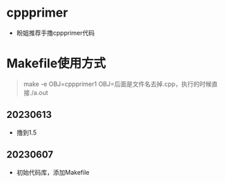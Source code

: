 # cppprimer
* 盼姐推荐手撸cppprimer代码

# Makefile使用方式
> make -e OBJ=cppprimer1
OBJ=后面是文件名去掉.cpp，执行的时候直接./a.out

## 20230613
* 撸到1.5
## 20230607
* 初始代码库，添加Makefile
